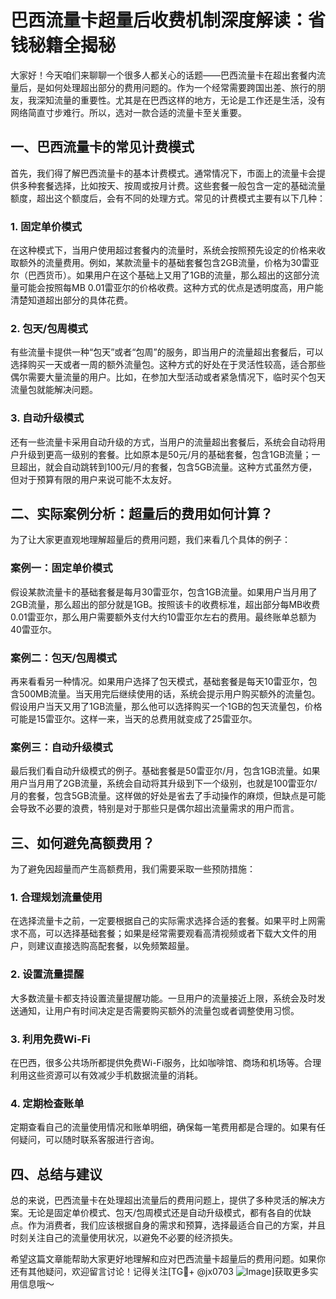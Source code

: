 # 巴西流量卡超量后收费机制深度解读：省钱秘籍全揭秘

大家好！今天咱们来聊聊一个很多人都关心的话题——巴西流量卡在超出套餐内流量后，是如何处理超出部分的费用问题的。作为一个经常需要跨国出差、旅行的朋友，我深知流量的重要性。尤其是在巴西这样的地方，无论是工作还是生活，没有网络简直寸步难行。所以，选对一款合适的流量卡至关重要。

## 一、巴西流量卡的常见计费模式

首先，我们得了解巴西流量卡的基本计费模式。通常情况下，市面上的流量卡会提供多种套餐选择，比如按天、按周或按月计费。这些套餐一般包含一定的基础流量额度，超出这个额度后，会有不同的处理方式。常见的计费模式主要有以下几种：

### 1. **固定单价模式**
   在这种模式下，当用户使用超过套餐内的流量时，系统会按照预先设定的价格来收取额外的流量费用。例如，某款流量卡的基础套餐包含2GB流量，价格为30雷亚尔（巴西货币）。如果用户在这个基础上又用了1GB的流量，那么超出的这部分流量可能会按照每MB 0.01雷亚尔的价格收费。这种方式的优点是透明度高，用户能清楚知道超出部分的具体花费。

### 2. **包天/包周模式**
   有些流量卡提供一种“包天”或者“包周”的服务，即当用户的流量超出套餐后，可以选择购买一天或者一周的额外流量包。这种方式的好处在于灵活性较高，适合那些偶尔需要大量流量的用户。比如，在参加大型活动或者紧急情况下，临时买个包天流量包就能解决问题。

### 3. **自动升级模式**
   还有一些流量卡采用自动升级的方式，当用户的流量超出套餐后，系统会自动将用户升级到更高一级别的套餐。比如原本是50元/月的基础套餐，包含1GB流量；一旦超出，就会自动跳转到100元/月的套餐，包含5GB流量。这种方式虽然方便，但对于预算有限的用户来说可能不太友好。

## 二、实际案例分析：超量后的费用如何计算？

为了让大家更直观地理解超量后的费用问题，我们来看几个具体的例子：

### 案例一：固定单价模式
假设某款流量卡的基础套餐是每月30雷亚尔，包含1GB流量。如果用户当月用了2GB流量，那么超出的部分就是1GB。按照该卡的收费标准，超出部分每MB收费0.01雷亚尔，那么用户需要额外支付大约10雷亚尔左右的费用。最终账单总额为40雷亚尔。

### 案例二：包天/包周模式
再来看看另一种情况。如果用户选择了包天模式，基础套餐是每天10雷亚尔，包含500MB流量。当天用完后继续使用的话，系统会提示用户购买额外的流量包。假设用户当天又用了1GB流量，那么他可以选择购买一个1GB的包天流量包，价格可能是15雷亚尔。这样一来，当天的总费用就变成了25雷亚尔。

### 案例三：自动升级模式
最后我们看自动升级模式的例子。基础套餐是50雷亚尔/月，包含1GB流量。如果用户当月用了2GB流量，系统会自动将其升级到下一个级别，也就是100雷亚尔/月的套餐，包含5GB流量。这样做的好处是省去了手动操作的麻烦，但缺点是可能会导致不必要的浪费，特别是对于那些只是偶尔超出流量需求的用户而言。

## 三、如何避免高额费用？

为了避免因超量而产生高额费用，我们需要采取一些预防措施：

### 1. **合理规划流量使用**
   在选择流量卡之前，一定要根据自己的实际需求选择合适的套餐。如果平时上网需求不高，可以选择基础套餐；如果是经常需要观看高清视频或者下载大文件的用户，则建议直接选购高配套餐，以免频繁超量。

### 2. **设置流量提醒**
   大多数流量卡都支持设置流量提醒功能。一旦用户的流量接近上限，系统会及时发送通知，让用户有时间决定是否需要购买额外的流量包或者调整使用习惯。

### 3. **利用免费Wi-Fi**
   在巴西，很多公共场所都提供免费Wi-Fi服务，比如咖啡馆、商场和机场等。合理利用这些资源可以有效减少手机数据流量的消耗。

### 4. **定期检查账单**
   定期查看自己的流量使用情况和账单明细，确保每一笔费用都是合理的。如果有任何疑问，可以随时联系客服进行咨询。

## 四、总结与建议

总的来说，巴西流量卡在处理超出流量后的费用问题上，提供了多种灵活的解决方案。无论是固定单价模式、包天/包周模式还是自动升级模式，都有各自的优缺点。作为消费者，我们应该根据自身的需求和预算，选择最适合自己的方案，并且时刻关注自己的流量使用状况，以避免不必要的经济损失。

希望这篇文章能帮助大家更好地理解和应对巴西流量卡超量后的费用问题。如果你还有其他疑问，欢迎留言讨论！记得关注[TG💪+ @jx0703 ![Image](https://github.com/user-attachments/assets/dbca1d08-cadb-493c-b0ec-ad6f7a83f270)]获取更多实用信息哦～
